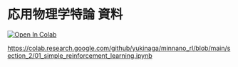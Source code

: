 # 応用物理学特論 資料
[![Open In Colab](https://colab.research.google.com/assets/colab-badge.svg)](http://colab.research.google.com/github/MasaYan24/blob/main/lecture_2021_phys_gakushuin/mnist.ipynb)

https://colab.research.google.com/github/yukinaga/minnano_rl/blob/main/section_2/01_simple_reinforcement_learning.ipynb

